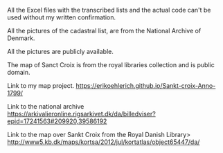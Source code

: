 All the Excel files with the transcribed lists and the actual code can't  be used without my written confirmation.

All the pictures of the cadastral list, are from the National Archive of Denmark. 

All the pictures are publicly available.

The map of Sanct Croix is from the royal libraries collection and is public domain.

Link to my map project.
https://erikoehlerich.github.io/Sankt-croix-Anno-1799/


Link to the national archive
https://arkivalieronline.rigsarkivet.dk/da/billedviser?epid=17241563#209920,39586192 

Link to the map over Sankt Croix from the Royal Danish Library>
http://www5.kb.dk/maps/kortsa/2012/jul/kortatlas/object65447/da/ 

